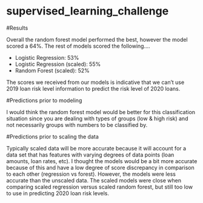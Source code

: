 # supervised_learning_challenge

#Results

Overall the random forest model performed the best, however the model scored a 64%. The rest of models scored the following....
- Logistic Regression: 53%
- Logistic Regression (scaled): 55%
- Random Forest (scaled): 52%

The scores we received from our models is indicative that we can’t use 2019 loan risk level information to predict the risk level of 2020 loans.

#Predictions prior to modeling

I would think the random forest model would be better for this classification situation since you are dealing with types of groups (low & high risk) and not necessarily groups with numbers to be classified by. 

#Predictions prior to scaling the data

Typically scaled data will be more accurate because it will account for a data set that has features with varying degrees of data points (loan amounts, loan rates, etc). I thought the models would be a bit more accurate because of this and have a low degree of score discrepancy in comparison to each other (regression vs forest). However, the models were less accurate than the unscaled data. The scaled models were close when comparing scaled regression versus scaled random forest, but still too low to use in predicting 2020 loan risk levels.